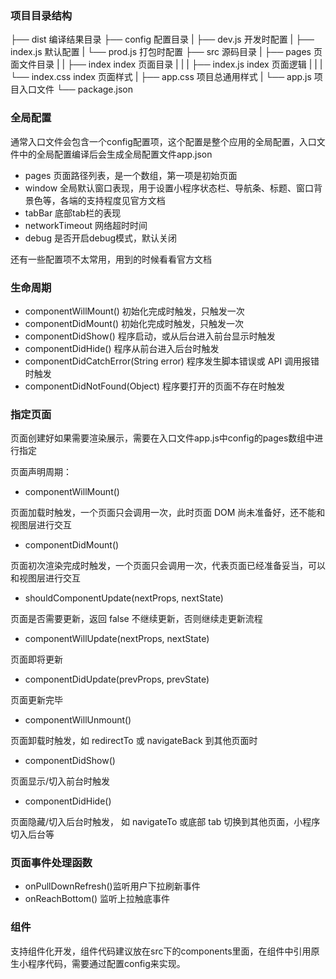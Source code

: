 ### 项目目录结构

├── dist                   编译结果目录
├── config                 配置目录
|   ├── dev.js             开发时配置
|   ├── index.js           默认配置
|   └── prod.js            打包时配置
├── src                    源码目录
|   ├── pages              页面文件目录
|   |   ├── index          index 页面目录
|   |   |   ├── index.js   index 页面逻辑
|   |   |   └── index.css  index 页面样式
|   ├── app.css            项目总通用样式
|   └── app.js             项目入口文件
└── package.json

### 全局配置

通常入口文件会包含一个config配置项，这个配置是整个应用的全局配置，入口文件中的全局配置编译后会生成全局配置文件app.json

- pages 页面路径列表，是一个数组，第一项是初始页面
- window 全局默认窗口表现，用于设置小程序状态栏、导航条、标题、窗口背景色等，各端的支持程度见官方文档
- tabBar 底部tab栏的表现
- networkTimeout 网络超时时间
- debug 是否开启debug模式，默认关闭

还有一些配置项不太常用，用到的时候看看官方文档

### 生命周期

- componentWillMount() 初始化完成时触发，只触发一次
- componentDidMount() 初始化完成时触发，只触发一次
- componentDidShow() 程序启动，或从后台进入前台显示时触发
- componentDidHide() 程序从前台进入后台时触发
- componentDidCatchError(String error) 程序发生脚本错误或 API 调用报错时触发
- componentDidNotFound(Object) 程序要打开的页面不存在时触发

### 指定页面

页面创建好如果需要渲染展示，需要在入口文件app.js中config的pages数组中进行指定

页面声明周期：

- componentWillMount()

页面加载时触发，一个页面只会调用一次，此时页面 DOM 尚未准备好，还不能和视图层进行交互

- componentDidMount()

页面初次渲染完成时触发，一个页面只会调用一次，代表页面已经准备妥当，可以和视图层进行交互

- shouldComponentUpdate(nextProps, nextState)

页面是否需要更新，返回 false 不继续更新，否则继续走更新流程

- componentWillUpdate(nextProps, nextState)

页面即将更新

- componentDidUpdate(prevProps, prevState)

页面更新完毕

- componentWillUnmount()

页面卸载时触发，如 redirectTo 或 navigateBack 到其他页面时

- componentDidShow()

页面显示/切入前台时触发

- componentDidHide()

页面隐藏/切入后台时触发， 如 navigateTo 或底部 tab 切换到其他页面，小程序切入后台等

### 页面事件处理函数

- onPullDownRefresh()监听用户下拉刷新事件
- onReachBottom() 监听上拉触底事件

### 组件

支持组件化开发，组件代码建议放在src下的components里面，在组件中引用原生小程序代码，需要通过配置config来实现。
